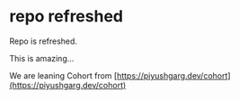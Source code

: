 # repo refreshed

Repo is refreshed.

This is amazing...

We are leaning Cohort from [https://piyushgarg.dev/cohort](https://piyushgarg.dev/cohort)

